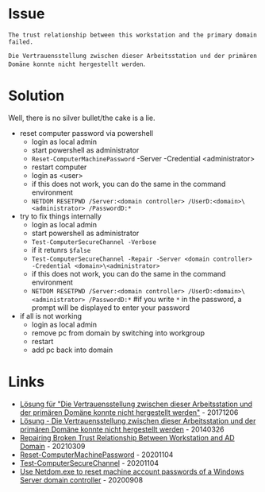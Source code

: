 # Issue

`The trust relationship between this workstation and the primary domain failed.`

`Die Vertrauensstellung zwischen dieser Arbeitsstation und der primären Domäne konnte nicht hergestellt werden`.

# Solution

Well, there is no silver bullet/the cake is a lie.

* reset computer password via powershell
    * login as local admin
    * start powershell as administrator
    * `Reset-ComputerMachinePassword` -Server <domain controller> -Credential <domain>\<administrator>
    * restart computer
    * login as <domain>\<user>
    * if this does not work, you can do the same in the command environment
    * `NETDOM RESETPWD /Server:<domain controller> /UserD:<domain>\<administrator> /PasswordD:*`
* try to fix things internally
    * login as local admin
    * start powershell as administrator
    * `Test-ComputerSecureChannel -Verbose`
    * if it retunrs `$false`
    * `Test-ComputerSecureChannel -Repair -Server <domain controller> -Credential <domain>\<administrator>`
    * if this does not work, you can do the same in the command environment
    * `NETDOM RESETPWD /Server:<domain controller> /UserD:<domain>\<administrator> /PasswordD:*`    #if you write `*` in the password, a prompt will be displayed to enter your password
* if all is not working
    * login as local admin
    * remove pc from domain by switching into workgroup
    * restart
    * add pc back into domain

# Links

* [Lösung für "Die Vertrauensstellung zwischen dieser Arbeitsstation und der primären Domäne konnte nicht hergestellt werden"](https://www.windowspro.de/wolfgang-sommergut/loesung-fuer-vertrauensstellung-zwischen-dieser-arbeitsstation-primaeren-domaene) - 20171206
* [Lösung - Die Vertrauensstellung zwischen dieser Arbeitsstation und der primären Domäne konnte nicht hergestellt werden](https://itrig.de/index.php?/archives/1840-Loesung-Die-Vertrauensstellung-zwischen-dieser-Arbeitsstation-und-der-primaeren-Domaene-konnte-nicht-hergestellt-werden.html) - 20140326
* [Repairing Broken Trust Relationship Between Workstation and AD Domain](http://woshub.com/repair-trust-relationship-workstation-with-ad-domain/) - 20210309
* [Reset-ComputerMachinePassword](https://docs.microsoft.com/en-us/powershell/module/microsoft.powershell.management/reset-computermachinepassword) - 20201104
* [Test-ComputerSecureChannel](https://docs.microsoft.com/en-us/powershell/module/microsoft.powershell.management/test-computersecurechannel) - 20201104
* [Use Netdom.exe to reset machine account passwords of a Windows Server domain controller](https://docs.microsoft.com/en-us/troubleshoot/windows-server/windows-security/use-netdom-reset-domain-controller-password) - 20200908
